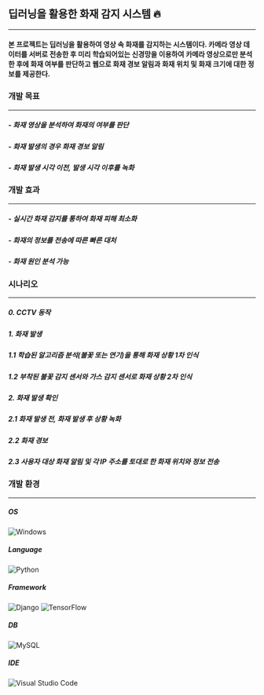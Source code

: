## 딥러닝을 활용한 화재 감지 시스템 🔥  
- - -
#### 본 프로젝트는 딥러닝을 활용하여 영상 속 화재를 감지하는 시스템이다. 카메라 영상 데이터를 서버로 전송한 후 미리 학습되어있는 신경망을 이용하여 카메라 영상으로만 분석한 후에 화재 여부를 판단하고 웹으로 화재 경보 알림과 화재 위치 및 화재 크기에 대한 정보를 제공한다.  

### 개발 목표  
- - -
##### - 화재 영상을 분석하여 화재의 여부를 판단  
##### - 화재 발생의 경우 화재 경보 알림  
##### - 화재 발생 시각 이전, 발생 시각 이후를 녹화  

### 개발 효과  
- - -
##### - 실시간 화재 감지를 통하여 화재 피해 최소화  
##### - 화재의 정보를 전송에 따른 빠른 대처  
##### - 화재 원인 분석 가능  

### 시나리오  
- - -
##### 0. CCTV 동작  
##### 1. 화재 발생  
#####     1.1 학습된 알고리즘 분석(불꽃 또는 연기)을 통해 화재 상황 1차 인식  
#####     1.2 부착된 불꽃 감지 센서와 가스 감지 센서로 화재 상황 2차 인식  
##### 2. 화재 발생 확인  
#####     2.1 화재 발생 전, 화재 발생 후 상황 녹화  
#####     2.2 화재 경보  
#####     2.3 사용자 대상 화재 알림 및 각 IP 주소를 토대로 한 화재 위치와 정보 전송  

### 개발 환경  
- - -
##### OS  
![Windows](https://img.shields.io/badge/Windows-0078D6?style=for-the-badge&logo=windows&logoColor=white)
##### Language  
![Python](https://img.shields.io/badge/python-3670A0?style=for-the-badge&logo=python&logoColor=ffdd54)
##### Framework  
![Django](https://img.shields.io/badge/django-%23092E20.svg?style=for-the-badge&logo=django&logoColor=white)
![TensorFlow](https://img.shields.io/badge/TensorFlow-%23FF6F00.svg?style=for-the-badge&logo=TensorFlow&logoColor=white)
##### DB  
![MySQL](https://img.shields.io/badge/mysql-%2300f.svg?style=for-the-badge&logo=mysql&logoColor=white)
##### IDE  
![Visual Studio Code](https://img.shields.io/badge/Visual%20Studio%20Code-0078d7.svg?style=for-the-badge&logo=visual-studio-code&logoColor=white)
